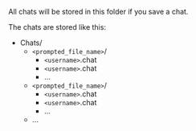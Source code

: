 All chats will be stored in this folder if you save a chat. 

The chats are stored like this:
- Chats/
  - `<prompted_file_name>`/
    - `<username>`.chat
    - `<username>`.chat
    - ...
  - `<prompted_file_name>`/
    - `<username>`.chat
    - `<username>`.chat
    - ...
  - ...